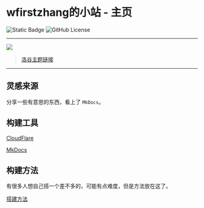 # wfirstzhang的小站 - 主页

![Static Badge](https://img.shields.io/badge/Python-3.8-blue) 
![GitHub License](https://img.shields.io/github/license/WFZ7789/Luogu_wfirstzhang)

--------

![](cdn/index.jpg)

> [洛谷主题链接](https://www.luogu.com.cn/theme/design/233436)

--------

## 灵感来源

分享一些有意思的东西，看上了 `MkDocs`。

## 构建工具

[CloudFlare](https://www.cloudflare.com/)

[MkDocs](https://github.com/mkdocs/mkdocs)

## 构建方法

有很多人想自己搭一个差不多的，可能有点难度，但是方法放在这了。

[搭建方法](搭建方法.md)
